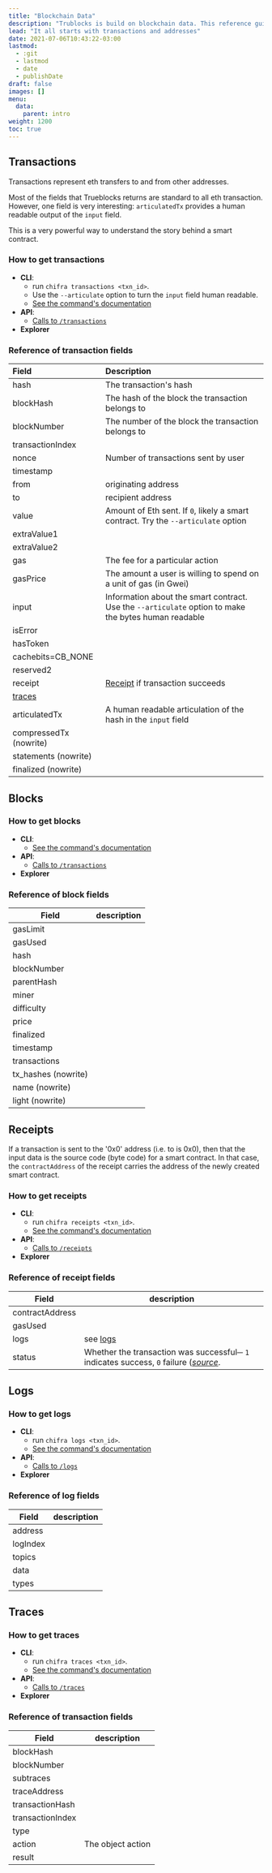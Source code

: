 ```yaml
---
title: "Blockchain Data"
description: "Trublocks is build on blockchain data. This reference guides you."
lead: "It all starts with transactions and addresses"
date: 2021-07-06T10:43:22-03:00
lastmod:
  - :git
  - lastmod
  - date
  - publishDate
draft: false
images: []
menu: 
  data:
    parent: intro
weight: 1200
toc: true
---
```


## Transactions

Transactions represent eth transfers to and from other addresses.

Most of the fields that Trueblocks returns are standard to all eth transaction.
However, one field is very interesting: `articulatedTx` provides a human readable output of the `input` field.

This is a very powerful way to understand the story behind a smart contract.

### How to get transactions

* **CLI**: 
  * run `chifra transactions <txn_id>`.
  * Use the `--articulate` option to turn the `input` field human readable.
  * [See the command's documentation](/docs/chifra/chaindata/#chifra-transactions)
* **API**: 
  * [Calls to `/transactions`](https://www.tokenomics.io/api.html#/ChainData/chaindata-transactions)
* **Explorer**

### Reference of transaction fields

|Field|Description|
|:----|:-----------|
|hash|The transaction's hash|
|blockHash|The hash of the block the transaction belongs to||
|blockNumber|The number of the block the transaction belongs to||
|transactionIndex||
|nonce|Number of transactions sent by user|
|timestamp||
|from|originating address|
|to|recipient address|
|value|Amount of Eth sent. If `0`, likely a smart contract. Try the `--articulate` option|
|extraValue1||
|extraValue2||
|gas|The fee for a particular action|
|gasPrice|The amount a user is willing to spend on a unit of gas (in Gwei)|
|input|Information about the smart contract. Use the `--articulate` option to make the bytes human readable|
|isError||
|hasToken||
|cachebits=CB_NONE||
|reserved2||
|receipt|[Receipt](#receipt) if transaction succeeds|
|[traces](#traces)||
|articulatedTx|A human readable articulation of the hash in the `input` field|
|compressedTx (nowrite)||
|statements (nowrite)||
|finalized (nowrite)||

## Blocks

### How to get blocks

* **CLI**: 
  * [See the command's documentation](/docs/chifra/chaindata/#chifra-blocks)
* **API**: 
  * [Calls to `/transactions`](https://www.tokenomics.io/api.html#/ChainData/chaindata-blocks)
* **Explorer**

### Reference of block fields

|Field|description|
|-----|-----------|
|gasLimit||
|gasUsed||
|hash||
|blockNumber||
|parentHash||
|miner||
|difficulty||
|price||
|finalized||
|timestamp||
|transactions||
|tx_hashes (nowrite)||
|name (nowrite)||
|light (nowrite)||


## Receipts

If a transaction is sent to the '0x0' address (i.e. to is 0x0),
then that the input data is the source code (byte code) for a smart contract.
In that case, the `contractAddress` of the receipt carries the address of the newly created smart contract.

### How to get receipts

* **CLI**: 
  * run `chifra receipts <txn_id>`.
  * [See the command's documentation](/docs/chifra/chaindata/#chifra-receipts)
* **API**: 
  * [Calls to `/receipts`](https://www.tokenomics.io/api.html#/ChainData/chaindata-receipts)
* **Explorer**

### Reference of receipt fields


|Field|description|
|-----|-----------|
|contractAddress||
|gasUsed||
|logs|see [logs](#logs)|
|status|Whether the transaction was successful─ `1` indicates success, `0` failure ([_source_](https://eips.ethereum.org/EIPS/eip-658#specification).|

## Logs

### How to get logs

* **CLI**: 
  * run `chifra logs <txn_id>`.
  * [See the command's documentation](/docs/chifra/chaindata/#chifra-logs)
* **API**: 
  * [Calls to `/logs`](https://www.tokenomics.io/api.html#/ChainData/chaindata-logs)
* **Explorer**

### Reference of log fields

|Field|description|
|-----|-----------|
|address|
|logIndex|
|topics|
|data|
|types|

## Traces
### How to get traces

* **CLI**: 
  * run `chifra traces <txn_id>`.
  * [See the command's documentation](/docs/chifra/chaindata/#chifra-traces)
* **API**: 
  * [Calls to `/traces`](https://www.tokenomics.io/api.html#/ChainData/chaindata-traces)
* **Explorer**

### Reference of transaction fields

|Field|description|
|-----|-----------|
|blockHash||
|blockNumber||
|subtraces||
|traceAddress||
|transactionHash||
|transactionIndex||
|type||
|action|The object action|
|result||
